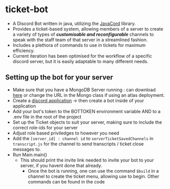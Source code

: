 # ticket-bot
- A Discord Bot written in java, utilizing the [JavaCord](https://javacord.org/) library.
- Provides a ticket-based system, allowing members of a server to create a variety of types of ***customisable and reconfigurable*** channels to speak with the staff team of that server in a streamlined fashion.
- Includes a plethora of commands to use in tickets for maximum efficiency.
- Current iteration has been optimised for the workflow of a specific discord server, but it is easily adaptable to many different needs.

## Setting up the bot for your server

- Make sure that you have a MongoDB Server running : can download [here](https://www.mongodb.com/docs/manual/installation/) or change the URL in the Mongo class if using an atlas deployment.
- Create a [discord application](https://discord.com/developers/applications) -> then create a bot inside of your application
- Add your bot's token to the BOTTOKEN environment variable AND to a .env file in the root of the project
- Set up the Ticket objects to suit your server, making sure to include the correct role-ids for your server
- Adjust role based priviledges to however you need
- Add the `[server_id] : channel id` to `serverTicketSavedChannels` in `transcript.js` for the channel to send transcripts / ticket close messages to.
- Run Main.main()
  - This should print the invite link needed to invite your bot to your server, if you havent done that already.
    - Once the bot is running, one can use the command `$build` in a channel to create the ticket menu, allowing use to begin. Other commands can be found in the code

